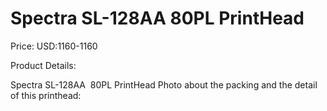 # Spectra SL-128AA  80PL PrintHead

Price: USD:1160-1160

Product Details:

Spectra SL-128AA  80PL PrintHead
Photo about the packing and the detail of this printhead: